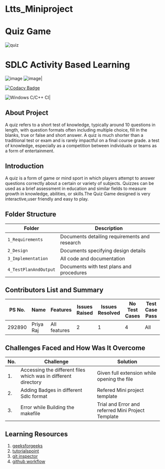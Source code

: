 # Ltts_Miniproject
# Quiz Game
![quiz](https://user-images.githubusercontent.com/86407156/125194159-bfac8800-e26d-11eb-8306-78cab8f04a12.jpg)
# SDLC Activity Based Learning

![image](https://user-images.githubusercontent.com/86407156/125193343-8ffb8100-e269-11eb-9dfb-0e96dd52b390.png) 
![image](https://user-images.githubusercontent.com/86407156/125193624-fcc34b00-e26a-11eb-9d90-65e6ac3b2245.png)|

[![Codacy Badge](https://app.codacy.com/project/badge/Grade/53451f7a92f34d0b81b418f84b1e30b8)](https://www.codacy.com/gh/success1266/Ltts_Miniproject/dashboard?utm_source=github.com&amp;utm_medium=referral&amp;utm_content=success1266/Ltts_Miniproject&amp;utm_campaign=Badge_Grade)

![Windows C/C++ CI](https://github.com/success1266/Ltts_Miniproject/actions/workflows/Windows_c-cpp.yml/badge.svg)|

## About Project
A quiz refers to a short test of knowledge, typically around 10 questions in length, with question formats often including multiple choice, fill in the blanks, true or false and short answer. A quiz is much shorter than a traditional test or exam and is rarely impactful on a final course grade. a test of knowledge, especially as a competition between individuals or teams as a form of entertainment.

## Introduction
A quiz is a form of game or mind sport in which players attempt to answer questions correctly about a certain or variety of subjects. Quizzes can be used as a brief assessment in education and similar fields to measure growth in knowledge, abilities, or skills.The Quiz Game designed is very interactive,user friendly and easy to play.
 
## Folder Structure
|Folder               | Description
|---------------------|------------------------------------------
|`1_Requirements`     | Documents detailing requirements and research
|`2_Design`           | Documents specifying design details
|`3_Implementation`   | All code and documentation
|`4_TestPlanAndOutput`| Documents with test plans and procedures


## Contributors List and Summary

PS No. |  Name      |    Features    | Issues Raised  |Issues Resolved|No Test Cases|Test Case Pass
-------|----------- |----------------|----------------|---------------|-------------|--------------
292890 | Priya Raj  | All features   | 2             | 1          |        4    |       All

## Challenges Faced and How Was It Overcome
| No. | Challenge | Solution
|-----|-----------|--------
|1. | Accessing the different files which was in different directory | Given full extension while opening the file
|2. | Adding Badges in different Sdlc format | Refered Mini project template  |
|3. | Error while Building the makefile | Trial and Error and referred Mini Project Template 

## Learning Resources

1. [geeksforgeeks](https://www.geeksforgeeks.org/c-programming-language/)
2. [tutorialspoint](https://www.tutorialspoint.com/cprogramming/index.html)
3. [git inspector](https://github.com/ejwa/gitinspector.git)
4. [github workflow](https://docs.github.com/en/actions/learn-github-action)


